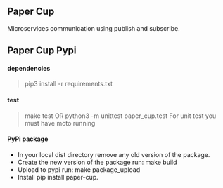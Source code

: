 Paper Cup
--------

Microservices communication using publish and subscribe.

Paper Cup Pypi
--------

#### dependencies
> pip3 install -r requirements.txt

#### test
> make test
> OR python3 -m unittest paper_cup.test
For unit test you must have moto running

#### PyPi package
- In your local dist directory remove any old version of the package.
- Create the new version of the package run: make build
- Upload to pypi run: make package_upload
- Install pip install paper-cup.
